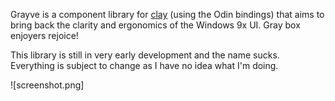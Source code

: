 Grayve is a component library for [clay](https://github.com/nicbarker/clay) (using the Odin bindings) that aims to bring back the clarity and ergonomics of the Windows 9x UI. Gray box enjoyers rejoice!

This library is still in very early development and the name sucks. Everything is subject to change as I have no idea what I'm doing.

![screenshot.png]
